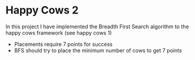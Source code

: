 # Happy Cows 2

In this project I have implemented the Breadth First Search algorithm to the
happy cows framework (see happy cows 1)

- Placements require 7 points for success
- BFS should try to place the minimum number of cows to get 7 points

